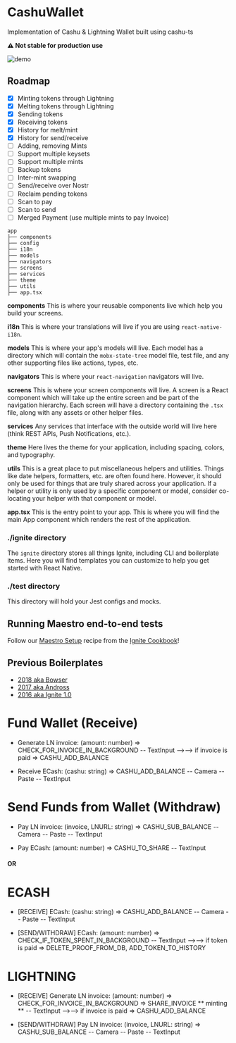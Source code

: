 # CashuWallet

Implementation of Cashu & Lightning Wallet built using cashu-ts

**⚠️ Not stable for production use**

![demo](https://cdn.loom.com/sessions/thumbnails/8d7edfb66b3345c78479417292bca35a-with-play.gif)

## Roadmap

- [x] Minting tokens through Lightning
- [x] Melting tokens through Lightning
- [x] Sending tokens
- [x] Receiving tokens
- [x] History for melt/mint
- [x] History for send/receive
- [ ] Adding, removing Mints
- [ ] Support multiple keysets
- [ ] Support multiple mints
- [ ] Backup tokens
- [ ] Inter-mint swapping
- [ ] Send/receive over Nostr
- [ ] Reclaim pending tokens
- [ ] Scan to pay
- [ ] Scan to send
- [ ] Merged Payment (use multiple mints to pay Invoice)

```
app
├── components
├── config
├── i18n
├── models
├── navigators
├── screens
├── services
├── theme
├── utils
├── app.tsx
```

**components**
This is where your reusable components live which help you build your screens.

**i18n**
This is where your translations will live if you are using `react-native-i18n`.

**models**
This is where your app's models will live. Each model has a directory which will contain the `mobx-state-tree` model file, test file, and any other supporting files like actions, types, etc.

**navigators**
This is where your `react-navigation` navigators will live.

**screens**
This is where your screen components will live. A screen is a React component which will take up the entire screen and be part of the navigation hierarchy. Each screen will have a directory containing the `.tsx` file, along with any assets or other helper files.

**services**
Any services that interface with the outside world will live here (think REST APIs, Push Notifications, etc.).

**theme**
Here lives the theme for your application, including spacing, colors, and typography.

**utils**
This is a great place to put miscellaneous helpers and utilities. Things like date helpers, formatters, etc. are often found here. However, it should only be used for things that are truly shared across your application. If a helper or utility is only used by a specific component or model, consider co-locating your helper with that component or model.

**app.tsx** This is the entry point to your app. This is where you will find the main App component which renders the rest of the application.

### ./ignite directory

The `ignite` directory stores all things Ignite, including CLI and boilerplate items. Here you will find templates you can customize to help you get started with React Native.

### ./test directory

This directory will hold your Jest configs and mocks.

## Running Maestro end-to-end tests

Follow our [Maestro Setup](https://ignitecookbook.com/docs/recipes/MaestroSetup) recipe from the [Ignite Cookbook](https://ignitecookbook.com/)!

## Previous Boilerplates

- [2018 aka Bowser](https://github.com/infinitered/ignite-bowser)
- [2017 aka Andross](https://github.com/infinitered/ignite-andross)
- [2016 aka Ignite 1.0](https://github.com/infinitered/ignite-ir-boilerplate-2016)

# Fund Wallet (Receive)

- Generate LN invoice: (amount: number) => CHECK_FOR_INVOICE_IN_BACKGROUND
  -- TextInput
  -->--> if invoice is paid => CASHU_ADD_BALANCE

- Receive ECash: (cashu: string) => CASHU_ADD_BALANCE
  -- Camera
  -- Paste
  -- TextInput

# Send Funds from Wallet (Withdraw)

- Pay LN invoice: (invoice, LNURL: string) => CASHU_SUB_BALANCE
  -- Camera
  -- Paste
  -- TextInput

- Pay ECash: (amount: number) => CASHU_TO_SHARE
  -- TextInput

#### OR

# ECASH

- [RECEIVE] ECash: (cashu: string) => CASHU_ADD_BALANCE
  -- Camera
  -- Paste
  -- TextInput

- [SEND/WITHDRAW] ECash: (amount: number) => CHECK_IF_TOKEN_SPENT_IN_BACKGROUND
  -- TextInput
  -->--> if token is paid => DELETE_PROOF_FROM_DB, ADD_TOKEN_TO_HISTORY

# LIGHTNING

- [RECEIVE] Generate LN invoice: (amount: number) => CHECK_FOR_INVOICE_IN_BACKGROUND => SHARE_INVOICE
  ** minting **
  -- TextInput
  -->--> if invoice is paid => CASHU_ADD_BALANCE

- [SEND/WITHDRAW] Pay LN invoice: (invoice, LNURL: string) => CASHU_SUB_BALANCE
  -- Camera
  -- Paste
  -- TextInput
